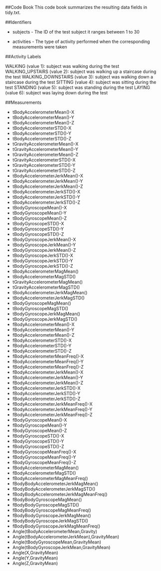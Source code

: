 ##Code Book
This code book summarizes the resulting data fields in tidy.txt.

##Identifiers

* subjects - The ID of the test subject it ranges between 1 to 30 
            
* activities - The type of activity performed when the corresponding measurements were taken


##Activity Labels

WALKING (value 1): subject was walking during the test
WALKING_UPSTAIRS (value 2): subject was walking up a staircase during the test
WALKING_DOWNSTAIRS (value 3): subject was walking down a staircase during the test
SITTING (value 4): subject was sitting during the test
STANDING (value 5): subject was standing during the test
LAYING (value 6): subject was laying down during the test


##Measurements

* tBodyAccelerometerMean()-X
* tBodyAccelerometerMean()-Y
* tBodyAccelerometerMean()-Z
* tBodyAccelerometerSTD()-X
* tBodyAccelerometerSTD()-Y
* tBodyAccelerometerSTD()-Z
* tGravityAccelerometerMean()-X
* tGravityAccelerometerMean()-Y
* tGravityAccelerometerMean()-Z
* tGravityAccelerometerSTD()-X
* tGravityAccelerometerSTD()-Y
* tGravityAccelerometerSTD()-Z
* tBodyAccelerometerJerkMean()-X
* tBodyAccelerometerJerkMean()-Y
* tBodyAccelerometerJerkMean()-Z
* tBodyAccelerometerJerkSTD()-X
* tBodyAccelerometerJerkSTD()-Y
* tBodyAccelerometerJerkSTD()-Z
* tBodyGyroscopeMean()-X
* tBodyGyroscopeMean()-Y
* tBodyGyroscopeMean()-Z
* tBodyGyroscopeSTD()-X
* tBodyGyroscopeSTD()-Y
* tBodyGyroscopeSTD()-Z
* tBodyGyroscopeJerkMean()-X
* tBodyGyroscopeJerkMean()-Y
* tBodyGyroscopeJerkMean()-Z
* tBodyGyroscopeJerkSTD()-X
* tBodyGyroscopeJerkSTD()-Y
* tBodyGyroscopeJerkSTD()-Z
* tBodyAccelerometerMagMean()
* tBodyAccelerometerMagSTD()
* tGravityAccelerometerMagMean()
* tGravityAccelerometerMagSTD()
* tBodyAccelerometerJerkMagMean()
* tBodyAccelerometerJerkMagSTD()
* tBodyGyroscopeMagMean()
* tBodyGyroscopeMagSTD()
* tBodyGyroscopeJerkMagMean()
* tBodyGyroscopeJerkMagSTD()
* fBodyAccelerometerMean()-X
* fBodyAccelerometerMean()-Y
* fBodyAccelerometerMean()-Z
* fBodyAccelerometerSTD()-X
* fBodyAccelerometerSTD()-Y
* fBodyAccelerometerSTD()-Z
* fBodyAccelerometerMeanFreq()-X
* fBodyAccelerometerMeanFreq()-Y
* fBodyAccelerometerMeanFreq()-Z
* fBodyAccelerometerJerkMean()-X
* fBodyAccelerometerJerkMean()-Y
* fBodyAccelerometerJerkMean()-Z
* fBodyAccelerometerJerkSTD()-X
* fBodyAccelerometerJerkSTD()-Y
* fBodyAccelerometerJerkSTD()-Z
* fBodyAccelerometerJerkMeanFreq()-X
* fBodyAccelerometerJerkMeanFreq()-Y
* fBodyAccelerometerJerkMeanFreq()-Z
* fBodyGyroscopeMean()-X
* fBodyGyroscopeMean()-Y
* fBodyGyroscopeMean()-Z
* fBodyGyroscopeSTD()-X
* fBodyGyroscopeSTD()-Y
* fBodyGyroscopeSTD()-Z
* fBodyGyroscopeMeanFreq()-X
* fBodyGyroscopeMeanFreq()-Y
* fBodyGyroscopeMeanFreq()-Z
* fBodyAccelerometerMagMean()
* fBodyAccelerometerMagSTD()
* fBodyAccelerometerMagMeanFreq()
* fBodyBodyAccelerometerJerkMagMean()
* fBodyBodyAccelerometerJerkMagSTD()
* fBodyBodyAccelerometerJerkMagMeanFreq()
* fBodyBodyGyroscopeMagMean()
* fBodyBodyGyroscopeMagSTD()
* fBodyBodyGyroscopeMagMeanFreq()
* fBodyBodyGyroscopeJerkMagMean()
* fBodyBodyGyroscopeJerkMagSTD()
* fBodyBodyGyroscopeJerkMagMeanFreq()
* Angle(tBodyAccelerometerMean,Gravity)
* Angle(tBodyAccelerometerJerkMean),GravityMean)
* Angle(tBodyGyroscopeMean,GravityMean)
* Angle(tBodyGyroscopeJerkMean,GravityMean)
* Angle(X,GravityMean)
* Angle(Y,GravityMean)
* Angle(Z,GravityMean)
